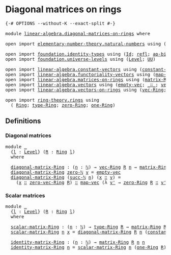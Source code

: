 # Diagonal matrices on rings

<pre class="Agda"><a id="39" class="Symbol">{-#</a> <a id="43" class="Keyword">OPTIONS</a> <a id="51" class="Pragma">--without-K</a> <a id="63" class="Pragma">--exact-split</a> <a id="77" class="Symbol">#-}</a>

<a id="82" class="Keyword">module</a> <a id="89" href="linear-algebra.diagonal-matrices-on-rings.html" class="Module">linear-algebra.diagonal-matrices-on-rings</a> <a id="131" class="Keyword">where</a>

<a id="138" class="Keyword">open</a> <a id="143" class="Keyword">import</a> <a id="150" href="elementary-number-theory.natural-numbers.html" class="Module">elementary-number-theory.natural-numbers</a> <a id="191" class="Keyword">using</a> <a id="197" class="Symbol">(</a><a id="198" href="elementary-number-theory.natural-numbers.html#1444" class="Datatype">ℕ</a><a id="199" class="Symbol">;</a> <a id="201" href="elementary-number-theory.natural-numbers.html#1465" class="InductiveConstructor">zero-ℕ</a><a id="207" class="Symbol">;</a> <a id="209" href="elementary-number-theory.natural-numbers.html#1478" class="InductiveConstructor">succ-ℕ</a><a id="215" class="Symbol">)</a>

<a id="218" class="Keyword">open</a> <a id="223" class="Keyword">import</a> <a id="230" href="foundation.identity-types.html" class="Module">foundation.identity-types</a> <a id="256" class="Keyword">using</a> <a id="262" class="Symbol">(</a><a id="263" href="foundation-core.identity-types.html#641" class="Datatype">Id</a><a id="265" class="Symbol">;</a> <a id="267" href="foundation-core.identity-types.html#694" class="InductiveConstructor">refl</a><a id="271" class="Symbol">;</a> <a id="273" href="foundation-core.identity-types.html#6352" class="Function">ap-binary</a><a id="282" class="Symbol">)</a>
<a id="284" class="Keyword">open</a> <a id="289" class="Keyword">import</a> <a id="296" href="foundation.universe-levels.html" class="Module">foundation.universe-levels</a> <a id="323" class="Keyword">using</a> <a id="329" class="Symbol">(</a><a id="330" href="Agda.Primitive.html#597" class="Postulate">Level</a><a id="335" class="Symbol">;</a> <a id="337" href="foundation-core.universe-levels.html#222" class="Primitive">UU</a><a id="339" class="Symbol">)</a>

<a id="342" class="Keyword">open</a> <a id="347" class="Keyword">import</a> <a id="354" href="linear-algebra.constant-vectors.html" class="Module">linear-algebra.constant-vectors</a> <a id="386" class="Keyword">using</a> <a id="392" class="Symbol">(</a><a id="393" href="linear-algebra.constant-vectors.html#463" class="Function">constant-vec</a><a id="405" class="Symbol">)</a>
<a id="407" class="Keyword">open</a> <a id="412" class="Keyword">import</a> <a id="419" href="linear-algebra.functoriality-vectors.html" class="Module">linear-algebra.functoriality-vectors</a> <a id="456" class="Keyword">using</a> <a id="462" class="Symbol">(</a><a id="463" href="linear-algebra.functoriality-vectors.html#572" class="Function">map-vec</a><a id="470" class="Symbol">)</a>
<a id="472" class="Keyword">open</a> <a id="477" class="Keyword">import</a> <a id="484" href="linear-algebra.matrices-on-rings.html" class="Module">linear-algebra.matrices-on-rings</a> <a id="517" class="Keyword">using</a> <a id="523" class="Symbol">(</a><a id="524" href="linear-algebra.matrices-on-rings.html#922" class="Function">matrix-Ring</a><a id="535" class="Symbol">)</a>
<a id="537" class="Keyword">open</a> <a id="542" class="Keyword">import</a> <a id="549" href="linear-algebra.vectors.html" class="Module">linear-algebra.vectors</a> <a id="572" class="Keyword">using</a> <a id="578" class="Symbol">(</a><a id="579" href="linear-algebra.vectors.html#518" class="InductiveConstructor">empty-vec</a><a id="588" class="Symbol">;</a> <a id="590" href="linear-algebra.vectors.html#545" class="InductiveConstructor Operator">_∷_</a><a id="593" class="Symbol">;</a> <a id="595" href="linear-algebra.vectors.html#472" class="Datatype">vec</a><a id="598" class="Symbol">)</a>
<a id="600" class="Keyword">open</a> <a id="605" class="Keyword">import</a> <a id="612" href="linear-algebra.vectors-on-rings.html" class="Module">linear-algebra.vectors-on-rings</a> <a id="644" class="Keyword">using</a> <a id="650" class="Symbol">(</a><a id="651" href="linear-algebra.vectors-on-rings.html#1365" class="Function">vec-Ring</a><a id="659" class="Symbol">;</a> <a id="661" href="linear-algebra.vectors-on-rings.html#1690" class="Function">zero-vec-Ring</a><a id="674" class="Symbol">)</a>

<a id="677" class="Keyword">open</a> <a id="682" class="Keyword">import</a> <a id="689" href="ring-theory.rings.html" class="Module">ring-theory.rings</a> <a id="707" class="Keyword">using</a>
  <a id="715" class="Symbol">(</a> <a id="717" href="ring-theory.rings.html#2466" class="Function">Ring</a><a id="721" class="Symbol">;</a> <a id="723" href="ring-theory.rings.html#2723" class="Function">type-Ring</a><a id="732" class="Symbol">;</a> <a id="734" href="ring-theory.rings.html#5102" class="Function">zero-Ring</a><a id="743" class="Symbol">;</a> <a id="745" href="ring-theory.rings.html#7892" class="Function">one-Ring</a><a id="753" class="Symbol">)</a>
</pre>
## Definitions

### Diagonal matrices

<pre class="Agda"><a id="807" class="Keyword">module</a> <a id="814" href="linear-algebra.diagonal-matrices-on-rings.html#814" class="Module">_</a>
  <a id="818" class="Symbol">{</a><a id="819" href="linear-algebra.diagonal-matrices-on-rings.html#819" class="Bound">l</a> <a id="821" class="Symbol">:</a> <a id="823" href="Agda.Primitive.html#597" class="Postulate">Level</a><a id="828" class="Symbol">}</a> <a id="830" class="Symbol">(</a><a id="831" href="linear-algebra.diagonal-matrices-on-rings.html#831" class="Bound">R</a> <a id="833" class="Symbol">:</a> <a id="835" href="ring-theory.rings.html#2466" class="Function">Ring</a> <a id="840" href="linear-algebra.diagonal-matrices-on-rings.html#819" class="Bound">l</a><a id="841" class="Symbol">)</a>
  <a id="845" class="Keyword">where</a>

  <a id="854" href="linear-algebra.diagonal-matrices-on-rings.html#854" class="Function">diagonal-matrix-Ring</a> <a id="875" class="Symbol">:</a> <a id="877" class="Symbol">(</a><a id="878" href="linear-algebra.diagonal-matrices-on-rings.html#878" class="Bound">n</a> <a id="880" class="Symbol">:</a> <a id="882" href="elementary-number-theory.natural-numbers.html#1444" class="Datatype">ℕ</a><a id="883" class="Symbol">)</a> <a id="885" class="Symbol">→</a> <a id="887" href="linear-algebra.vectors-on-rings.html#1365" class="Function">vec-Ring</a> <a id="896" href="linear-algebra.diagonal-matrices-on-rings.html#831" class="Bound">R</a> <a id="898" href="linear-algebra.diagonal-matrices-on-rings.html#878" class="Bound">n</a> <a id="900" class="Symbol">→</a> <a id="902" href="linear-algebra.matrices-on-rings.html#922" class="Function">matrix-Ring</a> <a id="914" href="linear-algebra.diagonal-matrices-on-rings.html#831" class="Bound">R</a> <a id="916" href="linear-algebra.diagonal-matrices-on-rings.html#878" class="Bound">n</a> <a id="918" href="linear-algebra.diagonal-matrices-on-rings.html#878" class="Bound">n</a>
  <a id="922" href="linear-algebra.diagonal-matrices-on-rings.html#854" class="Function">diagonal-matrix-Ring</a> <a id="943" href="elementary-number-theory.natural-numbers.html#1465" class="InductiveConstructor">zero-ℕ</a> <a id="950" href="linear-algebra.diagonal-matrices-on-rings.html#950" class="Bound">v</a> <a id="952" class="Symbol">=</a> <a id="954" href="linear-algebra.vectors.html#518" class="InductiveConstructor">empty-vec</a>
  <a id="966" href="linear-algebra.diagonal-matrices-on-rings.html#854" class="Function">diagonal-matrix-Ring</a> <a id="987" class="Symbol">(</a><a id="988" href="elementary-number-theory.natural-numbers.html#1478" class="InductiveConstructor">succ-ℕ</a> <a id="995" href="linear-algebra.diagonal-matrices-on-rings.html#995" class="Bound">n</a><a id="996" class="Symbol">)</a> <a id="998" class="Symbol">(</a><a id="999" href="linear-algebra.diagonal-matrices-on-rings.html#999" class="Bound">x</a> <a id="1001" href="linear-algebra.vectors.html#545" class="InductiveConstructor Operator">∷</a> <a id="1003" href="linear-algebra.diagonal-matrices-on-rings.html#1003" class="Bound">v</a><a id="1004" class="Symbol">)</a> <a id="1006" class="Symbol">=</a>
    <a id="1012" class="Symbol">(</a><a id="1013" href="linear-algebra.diagonal-matrices-on-rings.html#999" class="Bound">x</a> <a id="1015" href="linear-algebra.vectors.html#545" class="InductiveConstructor Operator">∷</a> <a id="1017" href="linear-algebra.vectors-on-rings.html#1690" class="Function">zero-vec-Ring</a> <a id="1031" href="linear-algebra.diagonal-matrices-on-rings.html#831" class="Bound">R</a><a id="1032" class="Symbol">)</a> <a id="1034" href="linear-algebra.vectors.html#545" class="InductiveConstructor Operator">∷</a> <a id="1036" href="linear-algebra.functoriality-vectors.html#572" class="Function">map-vec</a> <a id="1044" class="Symbol">(λ</a> <a id="1047" href="linear-algebra.diagonal-matrices-on-rings.html#1047" class="Bound">v&#39;</a> <a id="1050" class="Symbol">→</a> <a id="1052" href="ring-theory.rings.html#5102" class="Function">zero-Ring</a> <a id="1062" href="linear-algebra.diagonal-matrices-on-rings.html#831" class="Bound">R</a> <a id="1064" href="linear-algebra.vectors.html#545" class="InductiveConstructor Operator">∷</a> <a id="1066" href="linear-algebra.diagonal-matrices-on-rings.html#1047" class="Bound">v&#39;</a><a id="1068" class="Symbol">)</a> <a id="1070" class="Symbol">(</a><a id="1071" href="linear-algebra.diagonal-matrices-on-rings.html#854" class="Function">diagonal-matrix-Ring</a> <a id="1092" href="linear-algebra.diagonal-matrices-on-rings.html#995" class="Bound">n</a> <a id="1094" href="linear-algebra.diagonal-matrices-on-rings.html#1003" class="Bound">v</a><a id="1095" class="Symbol">)</a>
</pre>
### Scalar matrices

<pre class="Agda"><a id="1127" class="Keyword">module</a> <a id="1134" href="linear-algebra.diagonal-matrices-on-rings.html#1134" class="Module">_</a>
  <a id="1138" class="Symbol">{</a><a id="1139" href="linear-algebra.diagonal-matrices-on-rings.html#1139" class="Bound">l</a> <a id="1141" class="Symbol">:</a> <a id="1143" href="Agda.Primitive.html#597" class="Postulate">Level</a><a id="1148" class="Symbol">}</a> <a id="1150" class="Symbol">(</a><a id="1151" href="linear-algebra.diagonal-matrices-on-rings.html#1151" class="Bound">R</a> <a id="1153" class="Symbol">:</a> <a id="1155" href="ring-theory.rings.html#2466" class="Function">Ring</a> <a id="1160" href="linear-algebra.diagonal-matrices-on-rings.html#1139" class="Bound">l</a><a id="1161" class="Symbol">)</a>
  <a id="1165" class="Keyword">where</a>

  <a id="1174" href="linear-algebra.diagonal-matrices-on-rings.html#1174" class="Function">scalar-matrix-Ring</a> <a id="1193" class="Symbol">:</a> <a id="1195" class="Symbol">(</a><a id="1196" href="linear-algebra.diagonal-matrices-on-rings.html#1196" class="Bound">n</a> <a id="1198" class="Symbol">:</a> <a id="1200" href="elementary-number-theory.natural-numbers.html#1444" class="Datatype">ℕ</a><a id="1201" class="Symbol">)</a> <a id="1203" class="Symbol">→</a> <a id="1205" href="ring-theory.rings.html#2723" class="Function">type-Ring</a> <a id="1215" href="linear-algebra.diagonal-matrices-on-rings.html#1151" class="Bound">R</a> <a id="1217" class="Symbol">→</a> <a id="1219" href="linear-algebra.matrices-on-rings.html#922" class="Function">matrix-Ring</a> <a id="1231" href="linear-algebra.diagonal-matrices-on-rings.html#1151" class="Bound">R</a> <a id="1233" href="linear-algebra.diagonal-matrices-on-rings.html#1196" class="Bound">n</a> <a id="1235" href="linear-algebra.diagonal-matrices-on-rings.html#1196" class="Bound">n</a>
  <a id="1239" href="linear-algebra.diagonal-matrices-on-rings.html#1174" class="Function">scalar-matrix-Ring</a> <a id="1258" href="linear-algebra.diagonal-matrices-on-rings.html#1258" class="Bound">n</a> <a id="1260" href="linear-algebra.diagonal-matrices-on-rings.html#1260" class="Bound">x</a> <a id="1262" class="Symbol">=</a> <a id="1264" href="linear-algebra.diagonal-matrices-on-rings.html#854" class="Function">diagonal-matrix-Ring</a> <a id="1285" href="linear-algebra.diagonal-matrices-on-rings.html#1151" class="Bound">R</a> <a id="1287" href="linear-algebra.diagonal-matrices-on-rings.html#1258" class="Bound">n</a> <a id="1289" class="Symbol">(</a><a id="1290" href="linear-algebra.constant-vectors.html#463" class="Function">constant-vec</a> <a id="1303" href="linear-algebra.diagonal-matrices-on-rings.html#1260" class="Bound">x</a><a id="1304" class="Symbol">)</a>

  <a id="1309" href="linear-algebra.diagonal-matrices-on-rings.html#1309" class="Function">identity-matrix-Ring</a> <a id="1330" class="Symbol">:</a> <a id="1332" class="Symbol">(</a><a id="1333" href="linear-algebra.diagonal-matrices-on-rings.html#1333" class="Bound">n</a> <a id="1335" class="Symbol">:</a> <a id="1337" href="elementary-number-theory.natural-numbers.html#1444" class="Datatype">ℕ</a><a id="1338" class="Symbol">)</a> <a id="1340" class="Symbol">→</a> <a id="1342" href="linear-algebra.matrices-on-rings.html#922" class="Function">matrix-Ring</a> <a id="1354" href="linear-algebra.diagonal-matrices-on-rings.html#1151" class="Bound">R</a> <a id="1356" href="linear-algebra.diagonal-matrices-on-rings.html#1333" class="Bound">n</a> <a id="1358" href="linear-algebra.diagonal-matrices-on-rings.html#1333" class="Bound">n</a>
  <a id="1362" href="linear-algebra.diagonal-matrices-on-rings.html#1309" class="Function">identity-matrix-Ring</a> <a id="1383" href="linear-algebra.diagonal-matrices-on-rings.html#1383" class="Bound">n</a> <a id="1385" class="Symbol">=</a> <a id="1387" href="linear-algebra.diagonal-matrices-on-rings.html#1174" class="Function">scalar-matrix-Ring</a> <a id="1406" href="linear-algebra.diagonal-matrices-on-rings.html#1383" class="Bound">n</a> <a id="1408" class="Symbol">(</a><a id="1409" href="ring-theory.rings.html#7892" class="Function">one-Ring</a> <a id="1418" href="linear-algebra.diagonal-matrices-on-rings.html#1151" class="Bound">R</a><a id="1419" class="Symbol">)</a>
</pre>